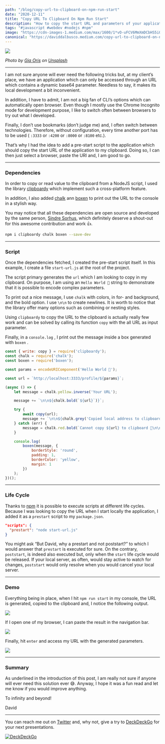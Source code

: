 ```yaml
---
path: "/blog/copy-url-to-clipboard-on-npm-run-start"
date: "2020-12-11"
title: "Copy URL To Clipboard On Npm Run Start"
description: "How to copy the start URL and parameters of your application to your clipboard while starting it locally."
tags: "#javascript #webdev #nodejs #npm"
image: "https://cdn-images-1.medium.com/max/1600/1*vO-uFCV6MmXmDCbHS5iO-Q.jpeg"
canonical: "https://daviddalbusco.medium.com/copy-url-to-clipboard-on-npm-run-start-f07c57e8d2e"
---
```


![](https://cdn-images-1.medium.com/max/1600/1*vO-uFCV6MmXmDCbHS5iO-Q.jpeg)

*Photo by [Gia Oris](https://unsplash.com/@giabyte?utm_source=unsplash&utm_medium=referral&utm_content=creditCopyText) on [Unsplash](https://unsplash.com/?utm_source=unsplash&utm_medium=referral&utm_content=creditCopyText)*

*****

I am not sure anyone will ever need the following tricks but, at my client’s place, we have an application which can only be accessed through an URL which contains a dynamic base64 parameter. Needless to say, it makes its local development a bit inconvenient.

In addition, I have to admit, I am not a big fan of CLI’s options which can automatically open browser. Even though I mostly use the Chrome Incognito mode for development purpose, I like to switch often between browsers to try out what I developed.

Finally, I don’t use bookmarks (don’t judge me) and, I often switch between technologies. Therefore, without configuration, every time another port has to be used ( `:3333` or `:4200` or `:8000` or `:8100` etc.).

That’s why I had the idea to add a pre-start script to the application which should copy the start URL of the application to my clipboard. Doing so, I can then just select a browser, paste the URI and, I am good to go.

*****

### Dependencies

In order to copy or read value to the clipboard from a NodeJS script, I used the library [clipboardy](https://github.com/sindresorhus/clipboardy) which implement such a cross-platform feature.

In addition, I also added [chalk](https://github.com/chalk/chalk) ann [boxen](https://github.com/sindresorhus/boxen) to print out the URL to the console in a stylish way.

You may notice that all these dependencies are open source and developed by the same person, [Sindre Sorhus](https://twitter.com/sindresorhus), which definitely deserve a shout-out for this awesome contribution and work 👍.

```bash
npm i clipboardy chalk boxen --save-dev
```

*****

### Script

Once the dependencies fetched, I created the pre-start script itself. In this example, I create a file `start-url.js` at the root of the project.

The script primary generates the `url` which I am looking to copy in my clipboard. On purpose, I am using an `Hello World 👋` string to demonstrate that it is possible to encode complex parameters.

To print out a nice message, I use `chalk` with colors, in for- and background, and the bold option. I use `\n\n` to create newlines. It is worth to notice that the library offer many options such as combining or nesting styles.

Using `clipboardy` to copy the URL to the clipboard is actually really few work and can be solved by calling its function `copy` with the all URL as input parameter.

Finally, in a `console.log` , I print out the message inside a box generated with `boxen` .

```javascript
const { write: copy } = require('clipboardy');
const chalk = require('chalk');
const boxen = require('boxen');

const params = encodeURIComponent('Hello World 👋');

const url = `http://localhost:3333/profile/${params}`;

(async () => {
    let message = chalk.yellow.inverse('Your URL');

    message += `\n\n${chalk.bold(`${url}`)}`;

    try {
        await copy(url);
        message += `\n\n${chalk.grey('Copied local address to clipboard!')}`;
    } catch (err) {
        message = chalk.red.bold(`Cannot copy ${url} to clipboard 🥺\n\n${err.message}`);
    }

    console.log(
        boxen(message, {
            borderStyle: 'round',
            padding: 1,
            borderColor: 'yellow',
            margin: 1
        })
    );
})();
```

*****

### Life Cycle

Thanks to [npm](https://docs.npmjs.com/cli/v6/using-npm/scripts) it is possible to execute scripts at different life cycles. Because I was looking to copy the URL when I start locally the application, I added it as a `prestart` script to my `package.json`.

```json
"scripts": {
  "prestart": "node start-url.js"
}
```

You might ask “But David, why a prestart and not poststart?” to which I would answer that `prestart` is executed for sure. On the contrary, `poststart`, is indeed also executed but, only when the `start` life cycle would be released. If your local server, as often, would stay active to watch for changes, `poststart` would only resolve when you would cancel your local server.

*****

### Demo

Everything being in place, when I hit `npm run start` in my console, the URL is generated, copied to the clipboard and, I notice the following output.

![](https://cdn-images-1.medium.com/max/1600/1*ld-QYTtC5iBSisGVvNzPMA.png)

If I open one of my browser, I can paste the result in the navigation bar.

![](https://cdn-images-1.medium.com/max/1600/1*glgIo-xgThAKIlL-Y1uqtw.png)

Finally, hit `enter` and access my URL with the generated parameters.

![](https://cdn-images-1.medium.com/max/1600/1*Zgx91lAb1eO8wN66IqYuYA.png)

*****

### Summary

As underlined in the introduction of this post, I am really not sure if anyone will ever need this solution ever 😅. Anyway, I hope it was a fun read and let me know if you would improve anything.

To infinity and beyond!

David

*****

You can reach me out on [Twitter](https://twitter.com/daviddalbusco) and, why not, give a try to [DeckDeckGo](https://deckdeckgo.com/) for your next presentations.

[![DeckDeckGo](https://deckdeckgo.com/assets/meta/deckdeckgo-meta.png)](https://deckdeckgo.com)
